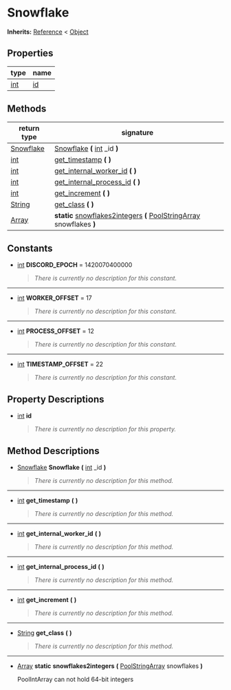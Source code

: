   
# Snowflake
  
**Inherits:** [Reference](https://docs.godotengine.org/en/3.5/classes/class_reference.html) < [Object](https://docs.godotengine.org/en/3.5/classes/class_object.html)  
  
  
## Properties
  
| type                                                              | name               |
|-------------------------------------------------------------------|--------------------|
| [int](https://docs.godotengine.org/en/3.5/classes/class_int.html) | [id](#property-id) |  
  
## Methods
  
| return type                                                             | signature                                                                                                                                                                      |
|-------------------------------------------------------------------------|--------------------------------------------------------------------------------------------------------------------------------------------------------------------------------|
| [Snowflake](./class_snowflake.md)                                       | [Snowflake](#method-Snowflake) **(** [int](https://docs.godotengine.org/en/3.5/classes/class_int.html) \_id **)**                                                              |
| [int](https://docs.godotengine.org/en/3.5/classes/class_int.html)       | [get\_timestamp](#method-get-timestamp) **(**  **)**                                                                                                                           |
| [int](https://docs.godotengine.org/en/3.5/classes/class_int.html)       | [get\_internal\_worker\_id](#method-get-internal-worker-id) **(**  **)**                                                                                                       |
| [int](https://docs.godotengine.org/en/3.5/classes/class_int.html)       | [get\_internal\_process\_id](#method-get-internal-process-id) **(**  **)**                                                                                                     |
| [int](https://docs.godotengine.org/en/3.5/classes/class_int.html)       | [get\_increment](#method-get-increment) **(**  **)**                                                                                                                           |
| [String](https://docs.godotengine.org/en/3.5/classes/class_string.html) | [get\_class](#method-get-class) **(**  **)**                                                                                                                                   |
| [Array](https://docs.godotengine.org/en/3.5/classes/class_array.html)   | **static** [snowflakes2integers](#method-snowflakes2integers) **(** [PoolStringArray](https://docs.godotengine.org/en/3.5/classes/class_poolstringarray.html) snowflakes **)** |  
  
## Constants
  
- <a name="constant-DISCORD-EPOCH"></a>[int](https://docs.godotengine.org/en/3.5/classes/class_int.html) **DISCORD\_EPOCH** = 1420070400000  
  
	> *There is currently no description for this constant.*  
________________

- <a name="constant-WORKER-OFFSET"></a>[int](https://docs.godotengine.org/en/3.5/classes/class_int.html) **WORKER\_OFFSET** = 17  
  
	> *There is currently no description for this constant.*  
________________

- <a name="constant-PROCESS-OFFSET"></a>[int](https://docs.godotengine.org/en/3.5/classes/class_int.html) **PROCESS\_OFFSET** = 12  
  
	> *There is currently no description for this constant.*  
________________

- <a name="constant-TIMESTAMP-OFFSET"></a>[int](https://docs.godotengine.org/en/3.5/classes/class_int.html) **TIMESTAMP\_OFFSET** = 22  
  
	> *There is currently no description for this constant.*
  
  
## Property Descriptions
  
- <a name="property-id"></a>[int](https://docs.godotengine.org/en/3.5/classes/class_int.html) **id**  
  
	> *There is currently no description for this property.*
  
  
## Method Descriptions
  
- <a name="method-Snowflake"></a>[Snowflake](./class_snowflake.md) **Snowflake** **(** [int](https://docs.godotengine.org/en/3.5/classes/class_int.html) \_id **)**  
  
	> *There is currently no description for this method.*  
________________

- <a name="method-get-timestamp"></a>[int](https://docs.godotengine.org/en/3.5/classes/class_int.html) **get\_timestamp** **(**  **)**  
  
	> *There is currently no description for this method.*  
________________

- <a name="method-get-internal-worker-id"></a>[int](https://docs.godotengine.org/en/3.5/classes/class_int.html) **get\_internal\_worker\_id** **(**  **)**  
  
	> *There is currently no description for this method.*  
________________

- <a name="method-get-internal-process-id"></a>[int](https://docs.godotengine.org/en/3.5/classes/class_int.html) **get\_internal\_process\_id** **(**  **)**  
  
	> *There is currently no description for this method.*  
________________

- <a name="method-get-increment"></a>[int](https://docs.godotengine.org/en/3.5/classes/class_int.html) **get\_increment** **(**  **)**  
  
	> *There is currently no description for this method.*  
________________

- <a name="method-get-class"></a>[String](https://docs.godotengine.org/en/3.5/classes/class_string.html) **get\_class** **(**  **)**  
  
	> *There is currently no description for this method.*  
________________

- <a name="method-snowflakes2integers"></a>[Array](https://docs.godotengine.org/en/3.5/classes/class_array.html) **static** **snowflakes2integers** **(** [PoolStringArray](https://docs.godotengine.org/en/3.5/classes/class_poolstringarray.html) snowflakes **)**  
  
	PoolIntArray can not hold 64-bit integers
  
